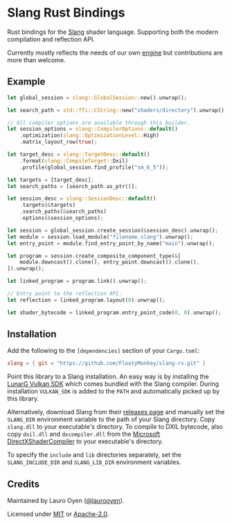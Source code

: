 # Slang Rust Bindings

Rust bindings for the [Slang](https://github.com/shader-slang/slang/) shader language. Supporting both the modern compilation and reflection API.

Currently mostly reflects the needs of our own [engine](https://github.com/FloatyMonkey/engine) but contributions are more than welcome.

## Example

```rust
let global_session = slang::GlobalSession::new().unwrap();

let search_path = std::ffi::CString::new("shaders/directory").unwrap();

// All compiler options are available through this builder.
let session_options = slang::CompilerOptions::default()
	.optimization(slang::OptimizationLevel::High)
	.matrix_layout_row(true);

let target_desc = slang::TargetDesc::default()
	.format(slang::CompileTarget::Dxil)
	.profile(global_session.find_profile("sm_6_5"));

let targets = [target_desc];
let search_paths = [search_path.as_ptr()];

let session_desc = slang::SessionDesc::default()
	.targets(&targets)
	.search_paths(&search_paths)
	.options(&session_options);

let session = global_session.create_session(&session_desc).unwrap();
let module = session.load_module("filename.slang").unwrap();
let entry_point = module.find_entry_point_by_name("main").unwrap();

let program = session.create_composite_component_type(&[
	module.downcast().clone(), entry_point.downcast().clone(),
]).unwrap();

let linked_program = program.link().unwrap();

// Entry point to the reflection API.
let reflection = linked_program.layout(0).unwrap();

let shader_bytecode = linked_program.entry_point_code(0, 0).unwrap();
```

## Installation

Add the following to the `[dependencies]` section of your `Cargo.toml`:

```toml
slang = { git = "https://github.com/FloatyMonkey/slang-rs.git" }
```

Point this library to a Slang installation. An easy way is by installing the [LunarG Vulkan SDK](https://vulkan.lunarg.com) which comes bundled with the Slang compiler. During installation `VULKAN_SDK` is added to the `PATH` and automatically picked up by this library.

Alternatively, download Slang from their [releases page](https://github.com/shader-slang/slang/releases) and manually set the `SLANG_DIR` environment variable to the path of your Slang directory. Copy `slang.dll` to your executable's directory. To compile to DXIL bytecode, also copy `dxil.dll` and `dxcompiler.dll` from the [Microsoft DirectXShaderCompiler](https://github.com/microsoft/DirectXShaderCompiler/releases) to your executable's directory.

To specify the `include` and `lib` directories separately, set the `SLANG_INCLUDE_DIR` and `SLANG_LIB_DIR` environment variables.

## Credits

Maintained by Lauro Oyen ([@laurooyen](https://github.com/laurooyen)).

Licensed under [MIT](LICENSE-MIT) or [Apache-2.0](LICENSE-APACHE).

